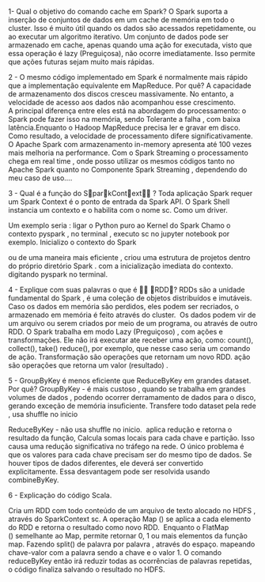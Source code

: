 1- Qual o objetivo do comando cache em Spark? 
O Spark suporta a inserção de conjuntos de dados em um cache de memória em todo o cluster. Isso é muito útil quando os dados são acessados ​​repetidamente, ou ao executar um algoritmo iterativo. Um conjunto de dados pode ser armazenado em cache, apenas quando  uma ação for executada, visto que essa operação é lazy (Preguiçosa), não ocorre imediatamente.
Isso permite que ações futuras sejam muito mais rápidas.

2 - O mesmo código implementado em Spark é normalmente mais rápido que a implementação equivalente em MapReduce. Por quê? 
A capacidade de armazenamento dos discos cresceu massivamente. No entanto, a velocidade de acesso aos dados não acompanhou esse crescimento.  
A principal diferença entre eles está na abordagem do processamento: o Spark pode fazer isso na memória, sendo Tolerante a falha , com baixa latência.Enquanto o Hadoop MapReduce precisa ler e gravar em disco. 
Como resultado, a velocidade de processamento difere significativamente. 
O Apache Spark com armazenamento in-memory apresenta até 100 vezes mais melhoria na performance. Com o Spark Streaming o processamento chega em real time ,  onde posso utilizar os mesmos códigos tanto no Apache Spark quanto no Componente Spark Streaming , dependendo do meu caso de uso…. 

3 - Qual é a função do S􏰀par􏰁kCont􏰂ext􏰃􏰂 ? 
Toda aplicação Spark requer um Spark Context  é o ponto de entrada da Spark API. 
O Spark Shell instancia um contexto e o habilita com o nome sc. 
Como um driver.

Um exemplo seria :
ligar o Python puro ao Kernel do Spark
Chamo o contexto pyspark , no terminal ,  executo sc no jupyter notebook por exemplo. Inicializo o contexto do Spark

ou de uma maneira mais eficiente , criou uma estrutura de projetos dentro do próprio diretório Spark . com a inicialização imediata do contexto. digitando pyspark no terminal.

4 - Explique com suas palavras o que é 􏰂􏰄 􏰆RDD􏰇?
RDDs são a unidade fundamental do Spark , é uma coleção de objetos distribuídos e imutáveis. Caso os dados em memória são perdidos, eles podem ser recriados, o armazenado em memória é feito através do cluster.  Os dados podem vir de um arquivo ou serem criados por meio de um programa, ou através de outro RDD.
O Spark trabalha em modo Lazy (Preguiçoso) , com ações e transformações.
Ele não irá executar ate receber uma ação, como: count(), collect(), take() reduce(), por exemplo, que nesse caso seria um comando de ação.
Transformação são operações que retornam um novo RDD. ação são operações que retorna um valor (resultado) .

5 - GroupByKey é menos eficiente que ReduceByKey em grandes dataset. Por quê? 
GroupByKey - é mais custoso , quando se trabalha em grandes volumes de dados , podendo ocorrer derramamento de dados para o disco, gerando exceção de memória insuficiente. Transfere todo dataset pela rede , usa shuffle no inicio 

ReduceByKey  - não usa shuffle no inicio.  aplica redução e retorna o resultado da função, Calcula somas locais para cada chave e partição. Isso causa uma redução significativa no tráfego na rede. O único problema é que os valores para cada chave precisam ser do mesmo tipo de dados. Se houver tipos de dados diferentes, ele deverá ser convertido explicitamente. Essa desvantagem pode ser resolvida usando combineByKey.

6 - Explicação do código Scala.

Cria um RDD com todo conteúdo de um arquivo de texto alocado no HDFS , através do SparkContext sc.
A operação Map () se aplica a cada elemento do RDD e retorna o resultado como novo RDD.  Enquanto o FlatMap () semelhante ao Map, permite retornar 0, 1 ou mais elementos da função map. Fazendo split() de palavra por palavra , através do espaço. mapeando chave-valor com a palavra sendo a chave e o valor 1.
O comando reduceByKey então irá reduzir todas as ocorrências de palavras repetidas,  o código finaliza salvando o resultado no HDFS.
 
